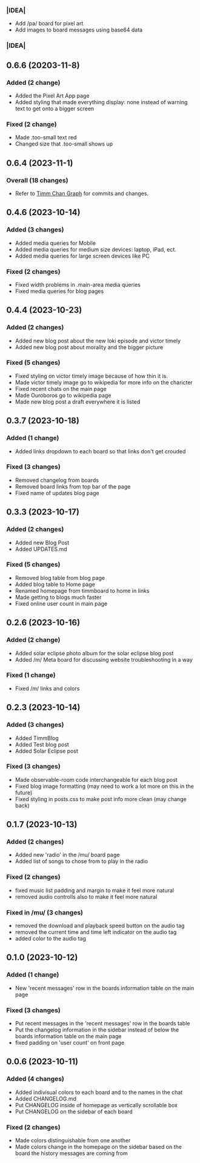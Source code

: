 ### |IDEA|
- Add /pa/ board for pixel art
- Add images to board messages using base64 data
### |IDEA|

## 0.6.6 (20203-11-8)

### Added (2 change)

- Added the Pixel Art App page
- Added styling that made everything display: none instead of warning text to get onto a bigger screen

### Fixed (2 change)

- Made .too-small text red
- Changed size that .too-small shows up

## 0.6.4 (2023-11-1)

### Overall (18 changes)

- Refer to [Timm Chan Graph](https://gitlab.com/Rubedog/Timm-Chan/-/network/67862281eb277203dca227ae078807f81b84f031) for commits and changes.

## 0.4.6 (2023-10-14)

### Added (3 changes)

- Added media queries for Mobile
- Added media queries for medium size devices: laptop, iPad, ect.
- Added media queries for large screen devices like PC

### Fixed (2 changes)

- Fixed width problems in .main-area media queries
- Fixed media queries for blog pages

## 0.4.4 (2023-10-23)

### Added (2 changes)

- Added new blog post about the new loki episode and victor timely
- Added new blog post about morality and the bigger picture

### Fixed (5 changes)

- Fixed styling on victor timely image because of how thin it is.
- Made victor timely image go to wikipedia for more info on the charicter
- Fixed recent chats on the main page
- Made Ouroboros go to wikipedia page
- Made new blog post a draft everywhere it is listed

## 0.3.7 (2023-10-18)

### Added (1 change)

- Added links dropdown to each board so that links don't get crouded

### Fixed (3 changes)

- Removed changelog from boards
- Removed board links from top bar of the page
- Fixed name of updates blog page

## 0.3.3 (2023-10-17)

### Added (2 changes)

- Added new Blog Post
- Added UPDATES.md

### Fixed (5 changes)

- Removed blog table from blog page
- Added blog table to Home page
- Renamed homepage from timmboard to home in links
- Made getting to blogs much faster
- Fixed online user count in main page

## 0.2.6 (2023-10-16)

### Added (2 change)

- Added solar eclipse photo album for the solar eclipse blog post
- Added /m/ Meta board for discussing website troubleshooting in a way

### Fixed (1 change)
- Fixed /m/ links and colors

## 0.2.3 (2023-10-14)

### Added (3 changes)

- Added TimmBlog 
- Added Test blog post
- Added Solar Eclipse post

### Fixed (3 changes)

- Made observable-room code interchangeable for each blog post
- Fixed blog image formatting (may need to work a lot more on this in the future)
- Fixed styling in posts.css to make post info more clean (may change back)

## 0.1.7 (2023-10-13)

### Added (2 changes)

- Added new 'radio' in the /mu/ board page
- Added list of songs to chose from to play in the radio

### Fixed (2 changes)

- fixed music list padding and margin to make it feel more natural
- removed audio controlls also to make it feel more natural

### Fixed in /mu/ (3 changes)

- removed the download and playback speed button on the audio tag
- removed the current time and time left indicator on the audio tag
- added color to the audio tag

## 0.1.0 (2023-10-12)

### Added (1 change)

- New 'recent messages' row in the boards information table on the main page


### Fixed (3 changes)

- Put recent messages in the 'recent messages' row in the boards table
- Put the changelog information in the sidebar instead of below the boards information table on the main page
- fixed padding on 'user count' on front page

## 0.0.6 (2023-10-11)

### Added (4 changes)

- Added indivisual colors to each board and to the names in the chat
- Added CHANGELOG.md
- Put CHANGELOG inside of homepage as vertically scrollable box
- Put CHANGELOG on the sidebar of each board

### Fixed (2 changes)

- Made colors distinguishable from one another
- Made colors change in the homepage on the sidebar based on the board the history messages are coming from
